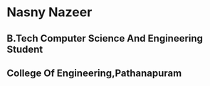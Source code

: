 # Nasny Nazeer
## B.Tech Computer Science And Engineering Student 
## College Of Engineering,Pathanapuram 
